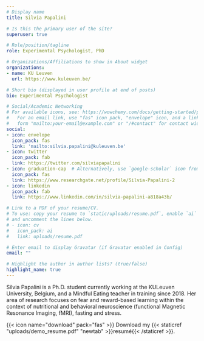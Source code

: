 ```yaml
---
# Display name
title: Silvia Papalini

# Is this the primary user of the site?
superuser: true

# Role/position/tagline
role: Experimental Psychologist, PhD

# Organizations/Affiliations to show in About widget
organizations:
- name: KU Leuven
  url: https://www.kuleuven.be/

# Short bio (displayed in user profile at end of posts)
bio: Experimental Psychologist

# Social/Academic Networking
# For available icons, see: https://wowchemy.com/docs/getting-started/page-builder/#icons
#   For an email link, use "fas" icon pack, "envelope" icon, and a link in the
#   form "mailto:your-email@example.com" or "/#contact" for contact widget.
social:
- icon: envelope
  icon_pack: fas
  link: 'mailto:silvia.papalini@kuleuven.be'
- icon: twitter
  icon_pack: fab
  link: https://twitter.com/silviapapalini
- icon: graduation-cap  # Alternatively, use `google-scholar` icon from `ai` icon pack
  icon_pack: fas
  link: https://www.researchgate.net/profile/Silvia-Papalini-2
- icon: linkedin
  icon_pack: fab
  link: https://www.linkedin.com/in/silvia-papalini-a818a43b/

# Link to a PDF of your resume/CV.
# To use: copy your resume to `static/uploads/resume.pdf`, enable `ai` icons in `params.toml`,
# and uncomment the lines below.
# - icon: cv
#   icon_pack: ai
#   link: uploads/resume.pdf

# Enter email to display Gravatar (if Gravatar enabled in Config)
email: ""

# Highlight the author in author lists? (true/false)
highlight_name: true
---
```

Silvia Papalini is a Ph.D. student currently working at the KULeuven University, Belgium, and a Mindful Eating teacher in training since 2018. Her area of research focuses on fear and reward-based learning within the context of nutritional and behavioral neuroscience (functional Magnetic Resonance Imaging, fMRI), fasting and stress. 

{{< icon name="download" pack="fas" >}} Download my {{< staticref "uploads/demo_resume.pdf" "newtab" >}}resumé{{< /staticref >}}.
